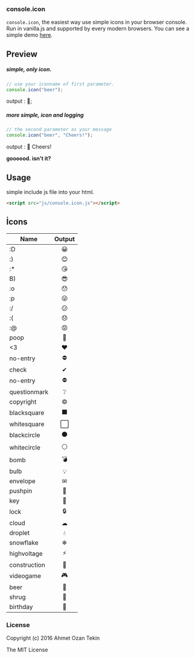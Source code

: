 ### console.icon

`console.icon`, the easiest way use simple icons in your browser console. Run in vanilla.js and supported by every modern browsers.
 You can see a simple demo [here](http://ahmetozantekin.github.io/consoleicon.html).
 
## Preview

##### simple, only icon.
```javascript
// use your iconname of first parameter.
console.icon("beer");
```
output : 🍺;

##### more simple, icon and logging
```javascript
// the second parameter as your message
console.icon("beer", "Cheers!");
```
output : 🍺 Cheers!

**goooood. isn't it?**


## Usage

simple include js file into your html.

```html
<script src="js/console.icon.js"></script>
```

## İcons

| Name          | Output        |
| ------------- |:-------------:|
| :D            | 😀            |
| :)            | 😊            |
| :*            | 😘            |
| B)            | 😎            |
| :o            | 😯            |
| :p            | 😜            |
| :/            | 😕            |
| :(            | 😞            |
| :@            | 😡            |
| poop          | 💩            |
| <3            | ❤️            |
| no-entry      | ⛔            |
| check         | ✔             |
| no-entry      | ⛔            |
| questionmark  | ❔             |
| copyright     | ©              |
| blacksquare   | ⬛             |
| whitesquare   | ⬜             |
| blackcircle   | ⚫             |
| whitecircle   | ⚪             |
| bomb          | 💣            |
| bulb          | 💡             |
| envelope      | ✉             |
| pushpin       | 📌             |
| key           | 🔑             |
| lock          | 🔒             |
| cloud         | ☁              |
| droplet       | 💧              |
| snowflake     | ❄              |
| highvoltage   | ⚡             |
| construction  | 🚧              |
| videogame     | 🎮              |
| beer          | 🍺              |
| shrug         | 🤷              |
| birthday      | 🎂              |


### License
Copyright (c) 2016 Ahmet Ozan Tekin

The MIT License
